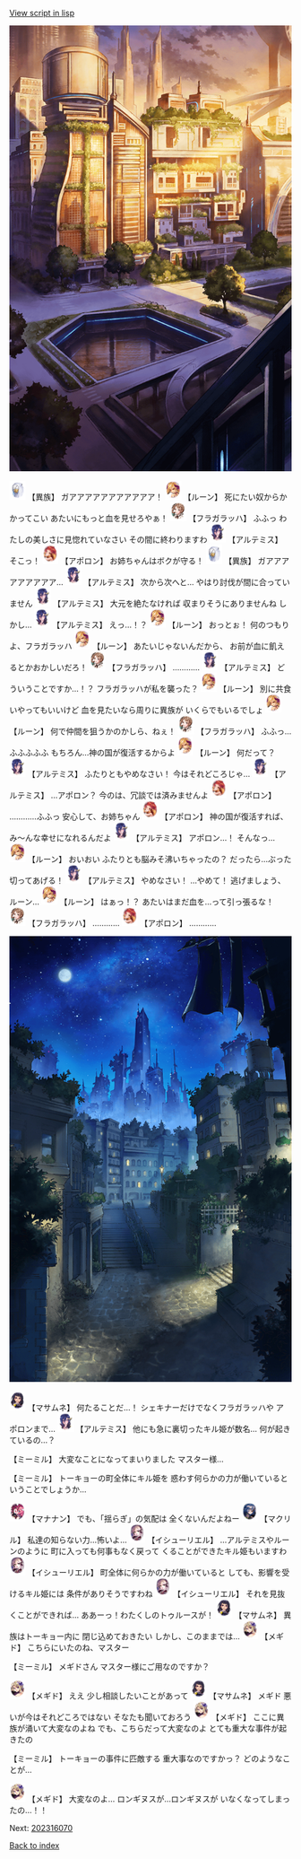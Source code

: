 [View script in lisp](../scripts/202316060.txt)

![in_city_evening.png](../images/backgrounds/in_city_evening.png)

<img src="../images/units/810004.png" alt="810004.png" height="34"/>
【異族】
ガアアアアアアアアアアア！

<img src="../images/units/300531.png" alt="300531.png" height="34"/>
【ルーン】
死にたい奴からかかってこい
あたいにもっと血を見せろやぁ！

<img src="../images/units/101011.png" alt="101011.png" height="34"/>
【フラガラッハ】
ふふっ
わたしの美しさに見惚れていなさい
その間に終わりますわ

<img src="../images/units/400131.png" alt="400131.png" height="34"/>
【アルテミス】
そこっ！

<img src="../images/units/400331.png" alt="400331.png" height="34"/>
【アポロン】
お姉ちゃんはボクが守る！

<img src="../images/units/810004.png" alt="810004.png" height="34"/>
【異族】
ガアアアアアアアアア…

<img src="../images/units/400131.png" alt="400131.png" height="34"/>
【アルテミス】
次から次へと…
やはり討伐が間に合っていません

<img src="../images/units/400131.png" alt="400131.png" height="34"/>
【アルテミス】
大元を絶たなければ
収まりそうにありませんね
しかし…

<img src="../images/units/400131.png" alt="400131.png" height="34"/>
【アルテミス】
えっ…！？

<img src="../images/units/300531.png" alt="300531.png" height="34"/>
【ルーン】
おっとぉ！
何のつもりよ、フラガラッハ

<img src="../images/units/300531.png" alt="300531.png" height="34"/>
【ルーン】
あたいじゃないんだから、
お前が血に飢えるとかおかしいだろ！

<img src="../images/units/101011.png" alt="101011.png" height="34"/>
【フラガラッハ】
…………

<img src="../images/units/400131.png" alt="400131.png" height="34"/>
【アルテミス】
どういうことですか…！？
フラガラッハが私を襲った？

<img src="../images/units/300531.png" alt="300531.png" height="34"/>
【ルーン】
別に共食いやってもいいけど
血を見たいなら周りに異族が
いくらでもいるでしょ

<img src="../images/units/300531.png" alt="300531.png" height="34"/>
【ルーン】
何で仲間を狙うかのかしら、ねぇ！

<img src="../images/units/101011.png" alt="101011.png" height="34"/>
【フラガラッハ】
ふふっ…ふふふふふ
もちろん…神の国が復活するからよ

<img src="../images/units/300531.png" alt="300531.png" height="34"/>
【ルーン】
何だって？

<img src="../images/units/400131.png" alt="400131.png" height="34"/>
【アルテミス】
ふたりともやめなさい！
今はそれどころじゃ…

<img src="../images/units/400131.png" alt="400131.png" height="34"/>
【アルテミス】
…アポロン？
今のは、冗談では済みませんよ

<img src="../images/units/400331.png" alt="400331.png" height="34"/>
【アポロン】
…………ふふっ
安心して、お姉ちゃん

<img src="../images/units/400331.png" alt="400331.png" height="34"/>
【アポロン】
神の国が復活すれば、
み～んな幸せになれるんだよ

<img src="../images/units/400131.png" alt="400131.png" height="34"/>
【アルテミス】
アポロン…！
そんなっ…

<img src="../images/units/300531.png" alt="300531.png" height="34"/>
【ルーン】
おいおい
ふたりとも脳みそ沸いちゃったの？
だったら…ぶった切ってあげる！

<img src="../images/units/400131.png" alt="400131.png" height="34"/>
【アルテミス】
やめなさい！
…やめて！
逃げましょう、ルーン…

<img src="../images/units/300531.png" alt="300531.png" height="34"/>
【ルーン】
はぁっ！？
あたいはまだ血を…って引っ張るな！

<img src="../images/units/101011.png" alt="101011.png" height="34"/>
【フラガラッハ】
…………

<img src="../images/units/400331.png" alt="400331.png" height="34"/>
【アポロン】
…………

![in_downtown_night.png](../images/backgrounds/in_downtown_night.png)

<img src="../images/units/100111.png" alt="100111.png" height="34"/>
【マサムネ】
何たることだ…！
シェキナーだけでなくフラガラッハや
アポロンまで…

<img src="../images/units/400131.png" alt="400131.png" height="34"/>
【アルテミス】
他にも急に裏切ったキル姫が数名…
何が起きているの…？

【ミーミル】
大変なことになってまいりました
マスター様…

【ミーミル】
トーキョーの町全体にキル姫を
惑わす何らかの力が働いていると
いうことでしょうか…

<img src="../images/units/6504011.png" alt="6504011.png" height="34"/>
【マナナン】
でも、「揺らぎ」の気配は
全くないんだよねー

<img src="../images/units/6603811.png" alt="6603811.png" height="34"/>
【マクリル】
私達の知らない力…怖いよ…

<img src="../images/units/6301411.png" alt="6301411.png" height="34"/>
【イシューリエル】
…アルテミスやルーンのように
町に入っても何事もなく戻って
くることができたキル姫もいますわ

<img src="../images/units/6301411.png" alt="6301411.png" height="34"/>
【イシューリエル】
町全体に何らかの力が働いていると
しても、影響を受けるキル姫には
条件がありそうですわね

<img src="../images/units/6301411.png" alt="6301411.png" height="34"/>
【イシューリエル】
それを見抜くことができれば…
ああーっ！わたくしのトゥルースが！

<img src="../images/units/100111.png" alt="100111.png" height="34"/>
【マサムネ】
異族はトーキョー内に
閉じ込めておきたい
しかし、このままでは…

<img src="../images/units/500611.png" alt="500611.png" height="34"/>
【メギド】
こちらにいたのね、マスター

【ミーミル】
メギドさん
マスター様にご用なのですか？

<img src="../images/units/500611.png" alt="500611.png" height="34"/>
【メギド】
ええ
少し相談したいことがあって

<img src="../images/units/100111.png" alt="100111.png" height="34"/>
【マサムネ】
メギド
悪いが今はそれどころではない
そなたも聞いておろう

<img src="../images/units/500611.png" alt="500611.png" height="34"/>
【メギド】
ここに異族が涌いて大変なのよね
でも、こちらだって大変なのよ
とても重大な事件が起きたの

【ミーミル】
トーキョーの事件に匹敵する
重大事なのですかっ？
どのようなことが…

<img src="../images/units/500611.png" alt="500611.png" height="34"/>
【メギド】
大変なのよ…
ロンギヌスが…ロンギヌスが
いなくなってしまったの…！！


Next: [202316070](202316070.md)

[Back to index](index.md)
